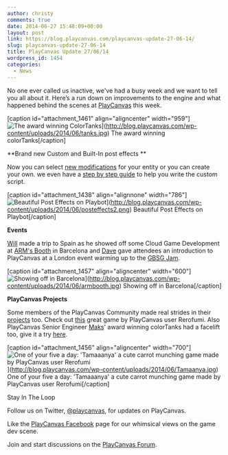 ```yaml
---
author: christy
comments: true
date: 2014-06-27 15:48:09+00:00
layout: post
link: https://blog.playcanvas.com/playcanvas-update-27-06-14/
slug: playcanvas-update-27-06-14
title: PlayCanvas Update 27/06/14
wordpress_id: 1454
categories:
  - News
---
```


No one ever called us inactive, we've had a busy week and we want to tell you all about it. Here’s a run down on improvements to the engine and what happened behind the scenes at [PlayCanvas](https://playcanvas.com/) this week.

[caption id="attachment_1461" align="aligncenter" width="959"]![The award winning ColorTanks](https://blog.playcanvas.com/wp-content/uploads/2014/06/tanks.jpg)](http://blog.playcanvas.com/wp-content/uploads/2014/06/tanks.jpg) The award winning colorTanks[/caption]

**Brand new Custom and Built-In post effects **

Now you can select [new modifications](https://developer.playcanvas.com/user-manual/posteffects/) for your entity or you can create your own. we even have a [step by step guide](https://developer.playcanvas.com/tutorials/advanced/custom-posteffect/) to help you write the custom script.

[caption id="attachment_1438" align="alignnone" width="786"]![Beautiful Post Effects on Playbot](https://blog.playcanvas.com/wp-content/uploads/2014/06/posteffects2.png)](http://blog.playcanvas.com/wp-content/uploads/2014/06/posteffects2.png) Beautiful Post Effects on Playbot[/caption]

**Events**

[Will](http://blog.playcanvas.com/meet-the-playcanvas-team-will-eastcott/) made a trip to Spain as he showed off some Cloud Game Development at [ARM's Booth](https://twitter.com/playcanvas/status/481798129730457600) in Barcelona and [Dave](http://blog.playcanvas.com/meet-the-playcanvas-team-dave-evans/) gave attendees an introduction to PlayCanvas at a London event warming up to the [GBSG Jam](https://twitter.com/GBSGameJam).

[caption id="attachment_1457" align="aligncenter" width="600"]![Showing off in Barcelona](https://blog.playcanvas.com/wp-content/uploads/2014/06/armbooth.jpg)](http://blog.playcanvas.com/wp-content/uploads/2014/06/armbooth.jpg) Showing off in Barcelona[/caption]

**PlayCanvas Projects**

Some members of the PlayCanvas Community made real strides in their [projects](https://playcanvas.com/play) too. Check out [this](http://apps.playcanvas.com/rerofumi/tamaaanya/tamaaanya) great game by PlayCanvas user Rerofumi. Also PlayCanvas Senior Engineer [Maks](http://blog.playcanvas.com/meet-the-playcanvas-team-maksims-mihejevs/)' award winning colorTanks had a facelift too, give it a try [here](http://tanks.moka.co/).

[caption id="attachment_1456" align="aligncenter" width="700"]![One of your five a day: 'Tamaaanya' a cute carrot munching game made by PlayCanvas user Rerofumi](https://blog.playcanvas.com/wp-content/uploads/2014/06/Tamaanya.jpg)](http://blog.playcanvas.com/wp-content/uploads/2014/06/Tamaanya.jpg) One of your five a day: 'Tamaaanya' a cute carrot munching game made by PlayCanvas user Rerofumi[/caption]

Stay In The Loop

Follow us on Twitter, [@playcanvas](https://twitter.com/playcanvas), for updates on PlayCanvas.

Like the [PlayCanvas Facebook](https://facebook.com/playcanvas) page for our whimsical views on the game dev scene.

Join and start discussions on the [PlayCanvas Forum](https://forum.playcanvas.com/).


